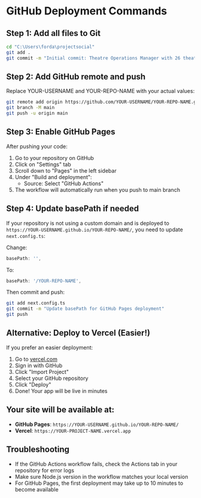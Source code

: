# GitHub Deployment Commands

## Step 1: Add all files to Git
```bash
cd "C:\Users\forda\projectsocial"
git add .
git commit -m "Initial commit: Theatre Operations Manager with 26 theatres and NHS terminology"
```

## Step 2: Add GitHub remote and push
Replace YOUR-USERNAME and YOUR-REPO-NAME with your actual values:

```bash
git remote add origin https://github.com/YOUR-USERNAME/YOUR-REPO-NAME.git
git branch -M main
git push -u origin main
```

## Step 3: Enable GitHub Pages
After pushing your code:
1. Go to your repository on GitHub
2. Click on "Settings" tab
3. Scroll down to "Pages" in the left sidebar
4. Under "Build and deployment":
   - Source: Select "GitHub Actions"
5. The workflow will automatically run when you push to main branch

## Step 4: Update basePath if needed
If your repository is not using a custom domain and is deployed to `https://YOUR-USERNAME.github.io/YOUR-REPO-NAME/`, you need to update `next.config.ts`:

Change:
```typescript
basePath: '',
```

To:
```typescript
basePath: '/YOUR-REPO-NAME',
```

Then commit and push:
```bash
git add next.config.ts
git commit -m "Update basePath for GitHub Pages deployment"
git push
```

## Alternative: Deploy to Vercel (Easier!)
If you prefer an easier deployment:
1. Go to [vercel.com](https://vercel.com)
2. Sign in with GitHub
3. Click "Import Project"
4. Select your GitHub repository
5. Click "Deploy"
6. Done! Your app will be live in minutes

## Your site will be available at:
- **GitHub Pages**: `https://YOUR-USERNAME.github.io/YOUR-REPO-NAME/`
- **Vercel**: `https://YOUR-PROJECT-NAME.vercel.app`

## Troubleshooting
- If the GitHub Actions workflow fails, check the Actions tab in your repository for error logs
- Make sure Node.js version in the workflow matches your local version
- For GitHub Pages, the first deployment may take up to 10 minutes to become available